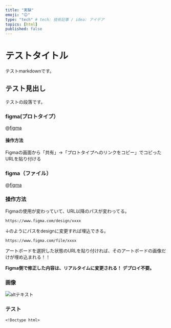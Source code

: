 ```yaml
---
title: "実験"
emoji: "😊"
type: "tech" # tech: 技術記事 / idea: アイデア
topics: [html]
published: false
---
```



# テストタイトル
テストmarkdownです。
## テスト見出し
テストの段落です。

### figma(プロトタイプ）
@[figma](https://www.figma.com/proto/PzTYmTefYmdW8xf8IwYL50/%E7%84%A1%E9%A1%8C?node-id=1-2&t=roXEnfQVOavzDnXO-1&scaling=min-zoom&content-scaling=fixed&page-id=0%3A1)

#### 操作方法
Figmaの画面から「共有」→「プロトタイプへのリンクをコピー」でコピったURLを貼り付ける

### figma（ファイル）
@[figma](https://www.figma.com/file/PzTYmTefYmdW8xf8IwYL50/%E7%84%A1%E9%A1%8C?node-id=1-11&t=RGjCcBPTgFEeDAHG-0)

### 操作方法
Figmaの使用が変わっていて、URL以降のパスが変わってる。

```
https://www.figma.com/design/xxxx
```
↓のようにパスをdesignに変更すれば埋込できる。
```
https://www.figma.com/file/xxxx
```

アートボードを選択した状態のURLを貼り付ければ、そのアートボードの画像だけが埋め込まれる！！

**Figma側で修正した内容は、リアルタイムに変更される！  デプロイ不要。**



### 画像
![altテキスト](https://udonko.net/images/title.svg)


### テスト
```
<!Doctype html>

```

